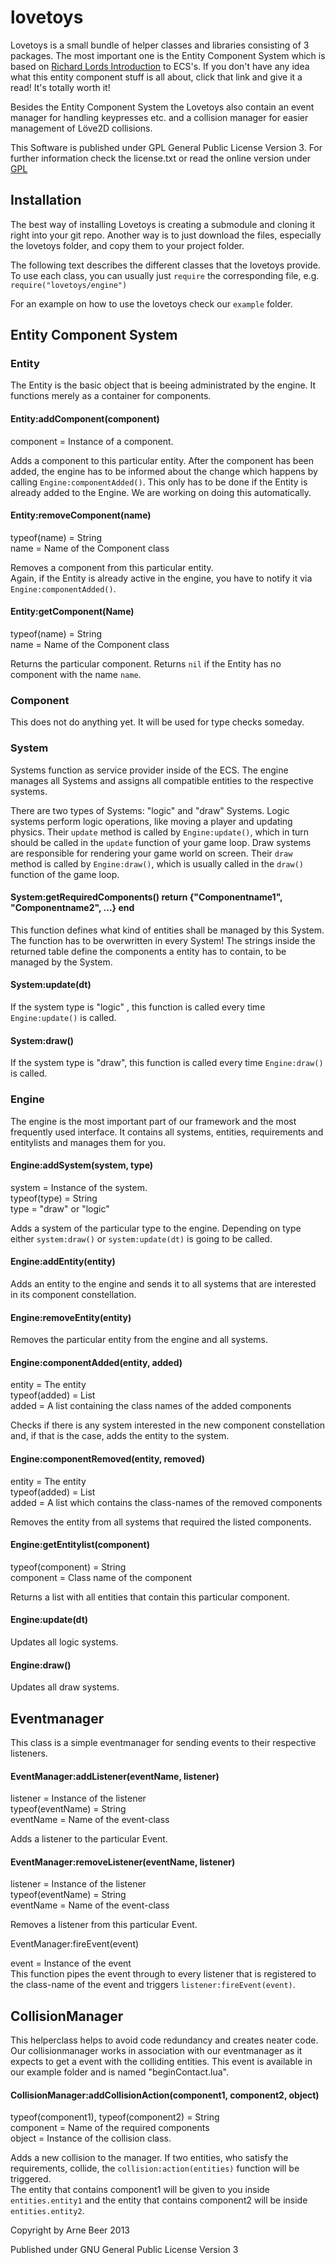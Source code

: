 # lovetoys

Lovetoys is a small bundle of helper classes and libraries consisting of 3 packages. The most important one is the Entity Component System which is based on [Richard Lords Introduction](http://www.richardlord.net/blog/what-is-an-entity-framework) to ECS's. If you don't have any idea what this entity component stuff is all about, click that link and give it a read! It's totally worth it!

Besides the Entity Component System the Lovetoys also contain an event manager for handling keypresses etc. and a collision manager for easier management of Löve2D collisions.

This Software is published under GPL General Public License Version 3.
For further information check the license.txt or read the online version under [GPL](http://www.gnu.org/licenses/gpl.txt)

## Installation

The best way of installing Lovetoys is creating a submodule and cloning it right into your git repo. 
Another way is to just download the files, especially the lovetoys folder, and copy them to your project folder.

The following text describes the different classes that the lovetoys provide. To use each class, you can usually just `require` the corresponding file, e.g. `require("lovetoys/engine")`

For an example on how to use the lovetoys check our `example` folder.

## Entity Component System
    
### Entity

The Entity is the basic object that is beeing administrated by the engine. It functions merely as a container for components.

#### Entity:addComponent(component)

component = Instance of a component.

Adds a component to this particular entity. 
After the component has been added, the engine has to be informed about the change which happens by calling `Engine:componentAdded()`.
This only has to be done if the Entity is already added to the Engine. We are working on doing this automatically.

#### Entity:removeComponent(name)

typeof(name) = String  
name = Name of the Component class  

Removes a component from this particular entity.  
Again, if the Entity is already active in the engine, you have to notify it via `Engine:componentAdded()`.
    
#### Entity:getComponent(Name)

typeof(name) = String  
name = Name of the Component class

Returns the particular component. Returns `nil` if the Entity has no component with the name `name`.

### Component

This does not do anything yet. It will be used for type checks someday.

### System

Systems function as service provider inside of the ECS. The engine manages all Systems and assigns all compatible entities to the respective systems.

There are two types of Systems: "logic" and "draw" Systems. Logic systems perform logic operations, like moving a player and updating physics. Their `update` method is called by `Engine:update()`, which in turn should be called in the `update` function of your game loop.
Draw systems are responsible for rendering your game world on screen. Their `draw` method is called by `Engine:draw()`, which is usually called in the `draw()` function of the game loop.

#### System:getRequiredComponents() return {"Componentname1", "Componentname2", ...} end 

This function defines what kind of entities shall be managed by this System. The function has to be overwritten in every System!  The strings inside the returned table define the components a entity has to contain, to be managed by the System.

#### System:update(dt) 

If the system type is "logic" , this function is called every time `Engine:update()` is called.

#### System:draw() 

If the system type is "draw", this function is called every time `Engine:draw()` is called.

### Engine

The engine is the most important part of our framework and the most frequently used interface. It contains all systems, entities, requirements and entitylists and manages them for you.

#### Engine:addSystem(system, type)

system = Instance of the system.  
typeof(type) = String  
type = "draw" or "logic"

Adds a system of the particular type to the engine. Depending on type either `system:draw()` or `system:update(dt)` is going to be called.

#### Engine:addEntity(entity)

Adds an entity to the engine and sends it to all systems that are interested in its component constellation.

#### Engine:removeEntity(entity)

Removes the particular entity from the engine and all systems.

#### Engine:componentAdded(entity, added)

entity = The entity  
typeof(added) = List  
added = A list containing the class names of the added components

Checks if there is any system interested in the new component constellation and, if that is the case, adds the entity to the system.

#### Engine:componentRemoved(entity, removed)

entity = The entity  
typeof(added) = List  
added = A list which contains the class-names of the removed components

Removes the entity from all systems that required the listed components.

#### Engine:getEntitylist(component)

typeof(component) = String  
component = Class name of the component

Returns a list with all entities that contain this particular component.

#### Engine:update(dt)

Updates all logic systems.

#### Engine:draw()

Updates all draw systems.

## Eventmanager

This class is a simple eventmanager for sending events to their respective listeners.

#### EventManager:addListener(eventName, listener)

listener = Instance of the listener  
typeof(eventName) = String  
eventName = Name of the event-class  

Adds a listener to the particular Event.

#### EventManager:removeListener(eventName, listener)

listener = Instance of the listener  
typeof(eventName) = String  
eventName = Name of the event-class  

Removes a listener from this particular Event.

EventManager:fireEvent(event)

event = Instance of the event  
This function pipes the event through to every listener that is registered to the class-name of the event and triggers `listener:fireEvent(event)`.

## CollisionManager

This helperclass helps to avoid code redundancy and creates neater code.  
Our collisionmanager works in association with our eventmanager as it expects to get a event with the colliding entities. This event is available in our example folder and is named "beginContact.lua". 

#### CollisionManager:addCollisionAction(component1, component2, object)

typeof(component1), typeof(component2) = String  
component = Name of the required components  
object = Instance of the collision class.  

Adds a new collision to the manager. If two entities, who satisfy the requirements, collide, the `collision:action(entities)` function will be triggered.   
The entity that contains component1 will be given to you inside `entities.entity1` and the entity that contains component2 will be inside `entities.entity2`. 


Copyright by Arne Beer 2013  

Published under GNU General Public License Version 3  
